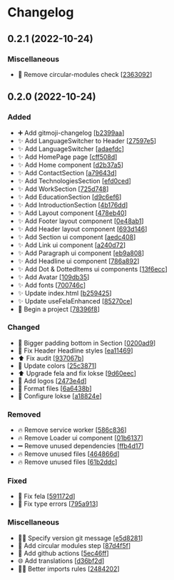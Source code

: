 # Changelog

<a name="0.2.1"></a>
## 0.2.1 (2022-10-24)

### Miscellaneous

-  👷 Remove circular-modules check [[2363092](https://github.com/harastaivan/personal-page/commit/2363092a274d488df4505c51018418cc422242a0)]


<a name="0.2.0"></a>
## 0.2.0 (2022-10-24)

### Added

- ➕ Add gitmoji-changelog [[b2399aa](https://github.com/harastaivan/personal-page/commit/b2399aabe1903909d9765202f151b6c639efba59)]
- ✨ Add LanguageSwitcher to Header [[27597e5](https://github.com/harastaivan/personal-page/commit/27597e5ad3c5dc34627401d1551751fd3bb2248e)]
- ✨ Add LanguageSwitcher [[adaefdc](https://github.com/harastaivan/personal-page/commit/adaefdc174abf8f6bf0a800000505752fcfab489)]
- ✨ Add HomePage page [[cff508d](https://github.com/harastaivan/personal-page/commit/cff508d385a1117dc9a61144d4442711010c184c)]
- ✨ Add Home component [[d2b37a5](https://github.com/harastaivan/personal-page/commit/d2b37a57e824440e86ccac928a97aec7aecabdfe)]
- ✨ Add ContactSection [[a79643d](https://github.com/harastaivan/personal-page/commit/a79643dcce82abe21afc1295bd6a1cba5e2c00b5)]
- ✨ Add TechnologiesSection [[efd0ced](https://github.com/harastaivan/personal-page/commit/efd0cedbb30430ae6455df63bdc0287b915aa42a)]
- ✨ Add WorkSection [[725d748](https://github.com/harastaivan/personal-page/commit/725d748bb2d5b48207327019e85a794c1e28e323)]
- ✨ Add EducationSection [[d9c6ef6](https://github.com/harastaivan/personal-page/commit/d9c6ef6078558fe6c53f92b6e297d8b73bc48a6a)]
- ✨ Add IntroductionSection [[4b176dd](https://github.com/harastaivan/personal-page/commit/4b176ddc640c0121b032925a18e855e498865805)]
- ✨ Add Layout component [[478eb40](https://github.com/harastaivan/personal-page/commit/478eb4013e75c4070072f1e678146f414fb2bba3)]
- ✨ Add Footer layout component [[0e48ab1](https://github.com/harastaivan/personal-page/commit/0e48ab1d7d18c3175b568805a7ec1d320966bc96)]
- ✨ Add Header layout component [[693d146](https://github.com/harastaivan/personal-page/commit/693d14666c753646a7409125a2dbfc2246089bc4)]
- ✨ Add Section ui component [[aedc408](https://github.com/harastaivan/personal-page/commit/aedc4089c6d80743333211e9105ad05706cf419a)]
- ✨ Add Link ui component [[a240d72](https://github.com/harastaivan/personal-page/commit/a240d724b7def1cd74e5f64efe7c222b461a7018)]
- ✨ Add Paragraph ui component [[eb9a808](https://github.com/harastaivan/personal-page/commit/eb9a8081e56c4b95d49f354bddc7e511bbfdb1fc)]
- ✨ Add Headline ui component [[786a892](https://github.com/harastaivan/personal-page/commit/786a8920295c92d3c7257622a1f0b27010e4e837)]
- ✨ Add Dot &amp; DottedItems ui components [[13f6ecc](https://github.com/harastaivan/personal-page/commit/13f6ecc5a592bb2fbe3ab40e7fe6ba69336172a0)]
- ✨ Add Avatar [[109db35](https://github.com/harastaivan/personal-page/commit/109db3555c605e374dc2a45c29fa39662cce5408)]
- ✨ Add fonts [[700746c](https://github.com/harastaivan/personal-page/commit/700746ccd6e643d25a63c2202933c55a44a326e2)]
- ✨ Update index.html [[b259425](https://github.com/harastaivan/personal-page/commit/b25942512dc56a9b0ab552d3d9978d34f3574d18)]
- ✨ Update useFelaEnhanced [[85270ce](https://github.com/harastaivan/personal-page/commit/85270ce158ea404d417af068f9d7691f3054bd6f)]
- 🎉 Begin a project [[78396f8](https://github.com/harastaivan/personal-page/commit/78396f805280148af50759f868e4293e4c347659)]

### Changed

- 💄 Bigger padding bottom in Section [[0200ad9](https://github.com/harastaivan/personal-page/commit/0200ad942d49c93c51a581a3477383e5d6cf55e9)]
- 💄 Fix Header Headline styles [[ea11469](https://github.com/harastaivan/personal-page/commit/ea114690cbb703e95aad7ab9fd0467780162bbca)]
- ⬆️ Fix audit [[937067b](https://github.com/harastaivan/personal-page/commit/937067ba333f96d9b014d2bc9a7fd649e3ed6799)]
- 💄 Update colors [[25c3871](https://github.com/harastaivan/personal-page/commit/25c38715ff8383984536c8042561eda8493ba2d3)]
- ⬆️ Upgrade fela and fix lokse [[9d60eec](https://github.com/harastaivan/personal-page/commit/9d60eec4389d9f6b3cce29724e167c21c39ce829)]
- 💄 Add logos [[2473e4d](https://github.com/harastaivan/personal-page/commit/2473e4d3115b039dd920f9897d54ba9794a89f8f)]
- 🎨 Format files [[6a6438b](https://github.com/harastaivan/personal-page/commit/6a6438b7b3d77976ea067ae96ed829cde32b371f)]
- 🔧 Configure lokse [[a18824e](https://github.com/harastaivan/personal-page/commit/a18824eaef27d0eccb4de980335dc51c867e87c5)]

### Removed

- 🔥 Remove service worker [[586c836](https://github.com/harastaivan/personal-page/commit/586c836dcdb47b9be004ff57db99db381c16fb94)]
- 🔥 Remove Loader ui component [[01b6137](https://github.com/harastaivan/personal-page/commit/01b6137d0cbe98b4e5a59563bd8051a23a1faa06)]
- ➖ Remove unused dependencies [[ffb4d17](https://github.com/harastaivan/personal-page/commit/ffb4d17273368c8ef1a58449a9322e3788cfd28a)]
- 🔥 Remove unused files [[464866d](https://github.com/harastaivan/personal-page/commit/464866d8107753ebd5a2b9cb6dc37a8b6e90bd3f)]
- 🔥 Remove unused files [[61b2ddc](https://github.com/harastaivan/personal-page/commit/61b2ddc2affd2476ae0fb797d565ad346afaaff2)]

### Fixed

- 🐛 Fix fela [[591172d](https://github.com/harastaivan/personal-page/commit/591172dd6a2a1129b391c883f66ffaccfb0e08f6)]
- 🐛 Fix type errors [[795a913](https://github.com/harastaivan/personal-page/commit/795a9131e1404ab5a011c085a7843fa500a230f9)]

### Miscellaneous

- 🧑‍💻 Specify version git message [[e5d8281](https://github.com/harastaivan/personal-page/commit/e5d8281db38f279d450752d0fe8ea6116eb242e6)]
-  👷 Add circular modules step [[87d4f5f](https://github.com/harastaivan/personal-page/commit/87d4f5f07b776d1505093e12f94aadb1b24bc485)]
-  👷 Add github actions [[5ec46ff](https://github.com/harastaivan/personal-page/commit/5ec46ffdf10bd587e32b07b9eec70aa12b108517)]
- 🌐 Add translations [[d36bf2d](https://github.com/harastaivan/personal-page/commit/d36bf2dcbc84f5c7b2c9aa310b095e207b333af4)]
- 🧑‍💻 Better imports rules [[2484202](https://github.com/harastaivan/personal-page/commit/2484202abc6295df9f66f1f2ffdebb3ed41088c0)]


